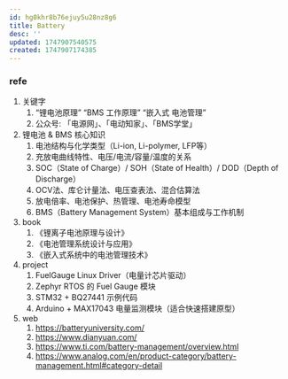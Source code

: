 ```yaml
---
id: hg0khr8b76ejuy5u28nz8g6
title: Battery
desc: ''
updated: 1747907540575
created: 1747907174385
---
```


### refe

1. 关键字
   1. “锂电池原理” “BMS 工作原理” “嵌入式 电池管理”
   2. 公众号: 「电源网」、「电动知家」、「BMS学堂」
2. 锂电池 & BMS 核心知识
   1. 电池结构与化学类型（Li-ion, Li-polymer, LFP等）
   2. 充放电曲线特性、电压/电流/容量/温度的关系
   3. SOC（State of Charge）/ SOH（State of Health）/ DOD（Depth of Discharge）
   4. OCV法、库仑计量法、电压查表法、混合估算法
   5. 放电倍率、电池保护、热管理、电池寿命模型
   6. BMS（Battery Management System）基本组成与工作机制
3. book
   1. 《锂离子电池原理与设计》
   2. 《电池管理系统设计与应用》
   3. 《嵌入式系统中的电池管理技术》
4. project
   1. FuelGauge Linux Driver（电量计芯片驱动）
   2. Zephyr RTOS 的 Fuel Gauge 模块
   3. STM32 + BQ27441 示例代码
   4. Arduino + MAX17043 电量监测模块（适合快速搭建原型）
5. web
   1. https://batteryuniversity.com/
   2. https://www.dianyuan.com/
   3. https://www.ti.com/battery-management/overview.html
   4. https://www.analog.com/en/product-category/battery-management.html#category-detail